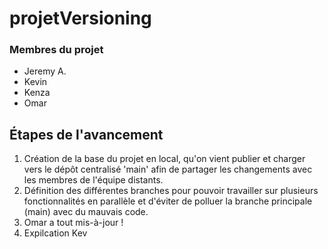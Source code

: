 # projetVersioning

### Membres du projet

- Jeremy A.
- Kevin
- Kenza
- Omar

## Étapes de l'avancement

1. Création de la base du projet en local, qu'on vient publier et charger vers le dépôt centralisé 'main' afin de partager les changements avec les membres de l'équipe distants.
2. Définition des différentes branches pour pouvoir travailler sur plusieurs fonctionnalités en parallèle et d'éviter de polluer la branche principale (main) avec du mauvais code.
3. Omar a tout mis-à-jour !
4. Expilcation Kev
